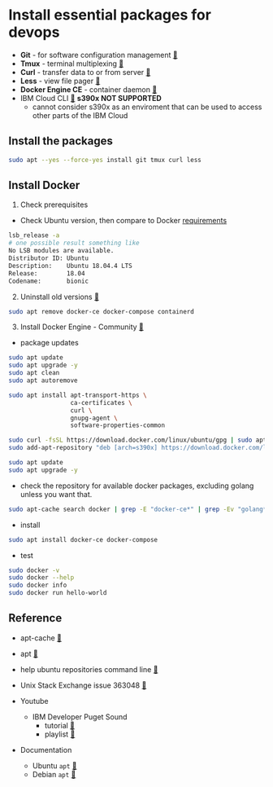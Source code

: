 # Install essential packages for devops

* __Git__ - for software configuration management [:link:](https://git-scm.com/)
* __Tmux__ - terminal multiplexing [:link:](https://github.com/tmux/tmux)
* __Curl__ - transfer data to or from server [:link:](http://manpages.ubuntu.com/manpages/bionic/man1/curl.1.html)
* __Less__ - view file pager [:link:](https://manpages.ubuntu.com/manpages/bionic/en/man1/less.1.html)
* __Docker Engine CE__ -  container daemon [:link:](https://docs.docker.com/install/linux/docker-ce/ubuntu/)
* IBM Cloud CLI [:link:](https://github.com/IBM-Cloud/ibm-cloud-cli-release) __s390x NOT SUPPORTED__ 
  * cannot consider s390x as an enviroment that can be used to access other parts of the IBM Cloud

## Install the packages

```bash
sudo apt --yes --force-yes install git tmux curl less
```

## Install Docker

1. Check prerequisites

* Check Ubuntu version, then compare to Docker [requirements](https://docs.docker.com/install/linux/docker-ce/ubuntu/#os-requirements)
```bash
lsb_release -a
# one possible result something like
No LSB modules are available.
Distributor ID: Ubuntu
Description:    Ubuntu 18.04.4 LTS
Release:        18.04
Codename:       bionic
```

2. Uninstall old versions [:link:](https://docs.docker.com/install/linux/docker-ce/ubuntu/#uninstall-old-versions)

```bash
sudo apt remove docker-ce docker-compose containerd
```

3. Install Docker Engine - Community [:link:](https://docs.docker.com/install/linux/docker-ce/ubuntu/#install-docker-engine---community-1)

* package updates
```bash
sudo apt update
sudo apt upgrade -y
sudo apt clean
sudo apt autoremove
```

```bash
sudo apt install apt-transport-https \
                 ca-certificates \
                 curl \
                 gnupg-agent \
                 software-properties-common

sudo curl -fsSL https://download.docker.com/linux/ubuntu/gpg | sudo apt-key add -
sudo add-apt-repository "deb [arch=s390x] https://download.docker.com/linux/ubuntu $(lsb_release -cs) stable"

sudo apt update
sudo apt upgrade -y
```

* check the repository for available docker packages, excluding golang
  unless you want that.

```bash
sudo apt-cache search docker | grep -E "docker-ce*" | grep -Ev "golang*" | less
```

* install
```bash
sudo apt install docker-ce docker-compose
```

* test
```bash
sudo docker -v
sudo docker --help
sudo docker info
sudo docker run hello-world
```

## Reference

* apt-cache [:link:](http://manpages.ubuntu.com/manpages/bionic/man8/apt-cache.8.html)

* apt [:link:](https://www.debian.org/doc/manuals/debian-handbook/sect.apt-get.en.html)

* help ubuntu repositories command line [:link:](https://help.ubuntu.com/community/Repositories/CommandLine)

* Unix Stack Exchange issue 363048 [:link:](https://unix.stackexchange.com/questions/363048/unable-to-locate-package-docker-ce-on-a-64bit-ubuntu) 

* Youtube

   * IBM Developer Puget Sound 
     * tutorial [:link:](https://youtu.be/hcbuZ234SOg)
     * playlist [:link:](https://www.youtube.com/playlist?list=PL-j7VyctKguuCO8WkzaYauh4NosbtGLC_)

* Documentation
  - Ubuntu `apt` [:link:](https://help.ubuntu.com/lts/serverguide/apt.html)
  - Debian `apt` [:link:](https://www.debian.org/doc/manuals/debian-handbook/sect.apt-get.en.html)
